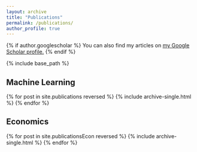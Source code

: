 ```yaml
---
layout: archive
title: "Publications"
permalink: /publications/
author_profile: true
---
```


{% if author.googlescholar %}
  You can also find my articles on <u><a href="{{author.googlescholar}}">my Google Scholar profile</a>.</u>
{% endif %}

{% include base_path %}
<h2>Machine Learning</h2>
{% for post in site.publications reversed %}
  {% include archive-single.html %}
{% endfor %}



<h2>Economics</h2>
{% for post in site.publicationsEcon reversed %}
  {% include archive-single.html %}
{% endfor %}
